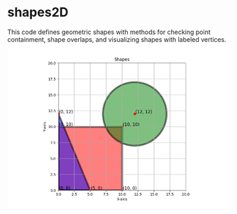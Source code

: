 # shapes2D
This code defines geometric shapes with methods for checking point containment, shape overlaps, and visualizing shapes with labeled vertices.
![figure](shapes.png)
